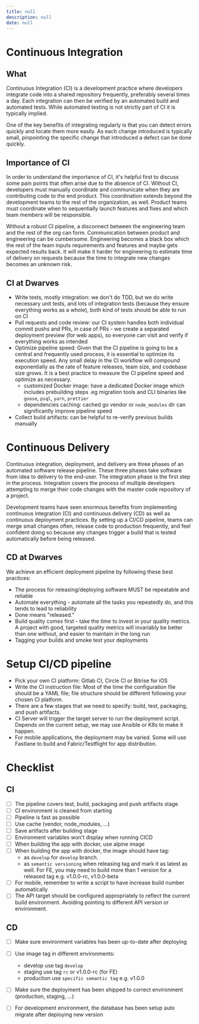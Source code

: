```yaml
---
title: null
description: null
date: null
---
```


# Continuous Integration

## What

Continuous Integration (CI) is a development practice where developers integrate code into a shared repository frequently, preferably several times a day. Each integration can then be verified by an automated build and automated tests. While automated testing is not strictly part of CI it is typically implied.

One of the key benefits of integrating regularly is that you can detect errors quickly and locate them more easily. As each change introduced is typically small, pinpointing the specific change that introduced a defect can be done quickly.

## Importance of CI

In order to understand the importance of CI, it's helpful first to discuss some pain points that often arise due to the absence of CI. Without CI, developers must manually coordinate and communicate when they are contributing code to the end product. This coordination extends beyond the development teams to the rest of the organization, as well. Product teams must coordinate when to sequentially launch features and fixes and which team members will be responsible.

Without a robust CI pipeline, a disconnect between the engineering team and the rest of the org can form. Communication between product and engineering can be cumbersome. Engineering becomes a black box which the rest of the team inputs requirements and features and maybe gets expected results back. It will make it harder for engineering to estimate time of delivery on requests because the time to integrate new changes becomes an unknown risk.

## CI at Dwarves

- Write tests, mostly integration: we don't do TDD, but we do write necessary unit tests, and lots of integration tests (because they ensure everything works as a whole), both kind of tests should be able to run on CI
- Pull requests and code review: our CI system handles both individual commit pushs and PRs, in case of PRs - we create a separated deployment preview (for web apps), so everyone can visit and verify if everything works as intended
- Optimize pipeline speed: Given that the CI pipeline is going to be a central and frequently used process, it is essential to optimize its execution speed. Any small delay in the CI workflow will compound exponentially as the rate of feature releases, team size, and codebase size grows. It is a best practice to measure the CI pipeline speed and optimize as necessary.
  - customized Docker image: have a dedicated Docker image which includes prebuilding steps .eg migration tools and CLI binaries like `goose`, `psql`, `yarn`, `prettier`
  - dependencies caching: cached go vendor or `node_modules` dir can significantly improve pipeline speed
- Collect build artifacts: can be helpful to re-verify previous builds manually

# Continuous Delivery

Continuous integration, deployment, and delivery are three phases of an automated software release pipeline. These three phases take software from idea to delivery to the end-user. The integration phase is the first step in the process. Integration covers the process of multiple developers attempting to merge their code changes with the master code repository of a project.

Development teams have seen enormous benefits from implementing continuous integration (CI) and continuous delivery (CD) as well as continuous deployment practices. By setting up a CI/CD pipeline, teams can merge small changes often, release code to production frequently, and feel confident doing so because any changes trigger a build that is tested automatically before being released.

## CD at Dwarves

We achieve an efficient deployment pipeline by following these best practices:

- The process for releasing/deploying software MUST be repeatable and reliable
- Automate everything - automate all the tasks you repeatedly do, and this tends to lead to reliability
- Done means "released."
- Build quality comes first - take the time to invest in your quality metrics. A project with good, targeted quality metrics will invariably be better than one without, and easier to maintain in the long run
- Tagging your builds and smoke test your deployments

# Setup CI/CD pipeline

- Pick your own CI platform: Gitlab CI, Circle CI or Bitrise for iOS
- Write the CI instruction file: Most of the time the configuration file should be a YAML file; file structure should be different following your chosen CI platform.
- There are a few stages that we need to specify: build, test, packaging, and push artifacts.
- CI Server will trigger the target server to run the deployment script. Depends on the current setup, we may use Ansible or K8s to make it happen.
- For mobile applications, the deployment may be varied. Some will use Fastlane to build and Fabric/Testflight for app distribution.

# Checklist

## CI

- [ ] The pipeline covers test, build, packaging and push artifacts stage
- [ ] CI environment is cleaned from starting
- [ ] Pipeline is fast as possible
- [ ] Use cache (vendor, node_modules, ...)
- [ ] Save artifacts after building stage
- [ ] Environment variables won't display when running CICD
- [ ] When building the app with docker, use alpine image
- [ ] When building the app with docker, the image should have tag:
  - as `develop` for `develop` branch.
  - as `semantic versioning` when releasing tag and mark it as latest as well. For FE, you may need to build more than 1 version for a released tag e.g. v1.0.0-rc, v1.0.0-beta
- [ ] For mobile, remember to write a script to have increase build number automatically
- [ ] The API target should be configured appropriately to reflect the current build environment. Avoiding pointing to different API version or environment.

## CD

- [ ] Make sure environment variables has been up-to-date after deploying
- [ ] Use image tag in different environments:
  - develop use tag `develop`
  - staging use tag `rc` or v1.0.0-rc (for FE)
  - production use `specific semantic tag` e.g. v1.0.0
- [ ] Make sure the deployment has been shipped to correct environment (production, staging, ...)
- [ ] For development environment, the database has been setup auto migrate after deploying new version

